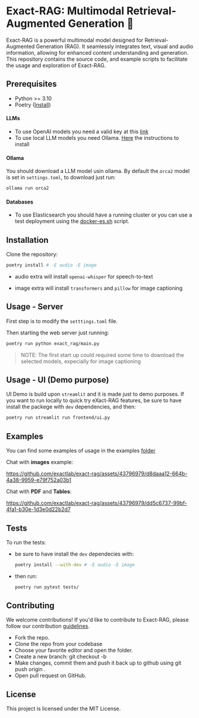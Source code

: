 # Exact-RAG: Multimodal Retrieval-Augmented Generation :dart:

Exact-RAG is a powerful multimodal model designed for Retrieval-Augmented Generation (RAG). It seamlessly integrates text, visual and audio information, allowing for enhanced content understanding and generation. This repository contains the source code, and example scripts to facilitate the usage and exploration of Exact-RAG.

## Prerequisites

* Python >= 3.10
* Poetry ([Install](https://python-poetry.org/docs/))

#### LLMs
* To use OpenAI models you need a valid key at this [link](https://platform.openai.com/api-key)
* To use local LLM models you need Ollama. [Here](https://ollama.ai/download) the instructions to install

#### Ollama
You should download a LLM model usin ollama. By default the `orca2` model is set in `settings.toml`, to download just run:

```bash
ollama run orca2
```

#### Databases
* To use Elasticsearch you should have a running cluster or you can use a test deployment using the [docker-es.sh](./scripts/docker-es.sh) script.


## Installation

Clone the repository:

```bash
poetry install # -E audio -E image
```

* audio extra will install `openai-whisper` for speech-to-text

* image extra will install `transformers` and `pillow` for image captioning

## Usage - Server

First step is to modify the `setttings.toml` file.

Then starting the web server just running:

```bash
poetry run python exact_rag/main.py
```

> NOTE: The first start up could required some time to download the selected models, expecially for image captioning

## Usage - UI (Demo purpose)

UI Demo is build upon `streamlit` and it is made just to demo purposes.
If you want to run locally to quick try eXact-RAG features, be sure to have install the packege with `dev` dependencies, and then:

```bash
poetry run streamlit run frontend/ui.py
```

## Examples

You can find some examples of usage in the examples [folder](./examples/)

Chat with __images__ example:

https://github.com/exactlab/exact-rag/assets/43796979/d8daaa12-664b-4a38-9959-e79f752a03b1

Chat with __PDF__ and __Tables__:

https://github.com/exactlab/exact-rag/assets/43796979/dd5c6737-99bf-4fa1-b30e-1d3e0d22b2d7



## Tests

To run the tests:
* be sure to have install the `dev` dependecies with:
    ```bash
    poetry install --with-dev # -E audio -E image
    ```
* then run:
    ```bash
    poetry run pytest tests/
    ```

## Contributing

We welcome contributions! If you'd like to contribute to Exact-RAG, please follow our contribution [guidelines](CONTRIBUTING.md).


* Fork the repo.
* Clone the repo from your codebase
* Choose your favorite editor and open the folder.
* Create a new branch: git checkout -b  <branch-name>
* Make changes, commit them and push it back up to github using git  push origin <your-branch-name>.
* Open pull request on GitHub.


## License

This project is licensed under the MIT License.

